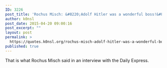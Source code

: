 ```yaml
---
ID: 3226
post_title: 'Rochus Misch: &#8220;Adolf Hitler was a wonderful boss!&#8221;'
author: k0nsl
post_date: 2015-04-20 09:00:16
post_excerpt: ""
layout: post
permalink: >
  https://quotes.k0nsl.org/rochus-misch-adolf-hitler-was-a-wonderful-boss.html
published: true
---
```

That is what Rochus Misch said in an interview with the Daily Express.